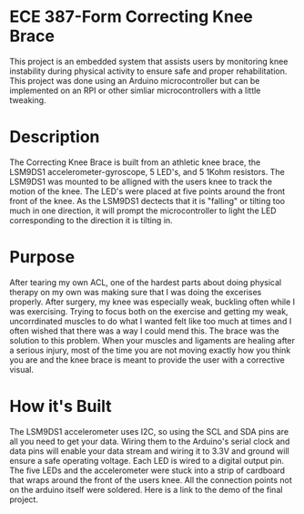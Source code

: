 # ECE 387-Form Correcting Knee Brace
This project is an embedded system that assists users by monitoring knee instability during physical activity to ensure safe and proper rehabilitation. This project was done using an Arduino microcontroller but can be implemented on an RPI or other simliar microcontrollers with a little tweaking. 

# Description
The Correcting Knee Brace is built from an athletic knee brace, the LSM9DS1 accelerometer-gyroscope, 5 LED's, and 5 1Kohm resistors. The LSM9DS1 was mounted to be alligned with the users knee to track the motion of the knee. The LED's were placed at five points around the front front of the knee. As the LSM9DS1 dectects that it is "falling" or tilting too much in one direction, it will prompt the microcontroller to light the LED corresponding to the direction it is tilting in.

# Purpose
After tearing my own ACL, one of the hardest parts about doing physical therapy on my own was making sure that I was doing the excerises properly. After surgery, my knee was especially weak, buckling often while I was exercising. Trying to focus both on the exercise and getting my weak, uncorrdinated muscles to do what I wanted felt like too much at times and I often wished that there was a way I could mend this. The brace was the solution to this problem. When your muscles and ligaments are healing after a serious injury, most of the time you are not moving exactly how you think you are and the knee brace is meant to provide the user with a corrective visual.

# How it's Built
The LSM9DS1 accelerometer uses I2C, so using the SCL and SDA pins are all you need to get your data. Wiring them to the Arduino's serial clock and data pins will enable your data stream and wiring it to 3.3V and ground will ensure a safe operating voltage. Each LED is wired to a digital output pin. The five LEDs and the accelerometer were stuck into a strip of cardboard that wraps around the front of the users knee. All the connection points not on the arduino itself were soldered. Here is a link to the demo of the final project.





